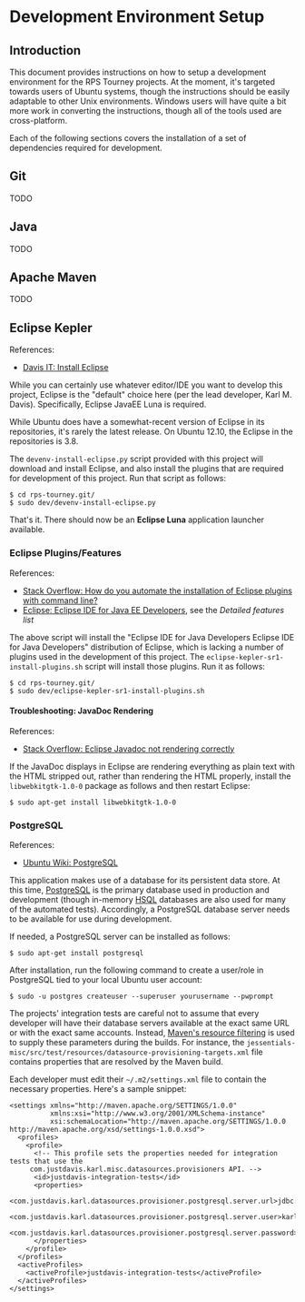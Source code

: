 Development Environment Setup
=============================


## Introduction

This document provides instructions on how to setup a development environment for the RPS Tourney projects. At the moment, it's targeted towards users of Ubuntu systems, though the instructions should be easily adaptable to other Unix environments. Windows users will have quite a bit more work in converting the instructions, though all of the tools used are cross-platform.

Each of the following sections covers the installation of a set of dependencies required for development.


## Git

TODO


## Java

TODO


## Apache Maven

TODO


## Eclipse Kepler

References:

* [Davis IT: Install Eclipse](https://justdavis.com/karl/it/davis/misc/eclipse.html)

While you can certainly use whatever editor/IDE you want to develop this project, Eclipse is the "default" choice here (per the lead developer, Karl M. Davis). Specifically, Eclipse JavaEE Luna is required.

While Ubuntu does have a somewhat-recent version of Eclipse in its repositories, it's rarely the latest release. On Ubuntu 12.10, the Eclipse in the repositories is 3.8.

The `devenv-install-eclipse.py` script provided with this project will download and install Eclipse, and also install the plugins that are required for development of this project. Run that script as follows:

    $ cd rps-tourney.git/
    $ sudo dev/devenv-install-eclipse.py

That's it. There should now be an **Eclipse Luna** application launcher available.


### Eclipse Plugins/Features

References:

* [Stack Overflow: How do you automate the installation of Eclipse plugins with command line?](http://stackoverflow.com/questions/7163970/how-do-you-automate-the-installation-of-eclipse-plugins-with-command-line)
* [Eclipse: Eclipse IDE for Java EE Developers](http://www.eclipse.org/downloads/packages/eclipse-ide-java-ee-developers/keplersr1), see the *Detailed features list*

The above script will install the "Eclipse IDE for Java Developers Eclipse IDE for Java Developers" distribution of Eclipse, which is lacking a number of plugins used in the development of this project. The `eclipse-kepler-sr1-install-plugins.sh` script will install those plugins. Run it as follows:

    $ cd rps-tourney.git/
    $ sudo dev/eclipse-kepler-sr1-install-plugins.sh


#### Troubleshooting: JavaDoc Rendering

References:

* [Stack Overflow: Eclipse Javadoc not rendering correctly](http://stackoverflow.com/questions/14491296/eclipse-javadoc-not-rendering-correctly)

If the JavaDoc displays in Eclipse are rendering everything as plain text with the HTML stripped out, rather than rendering the HTML properly, install the `libwebkitgtk-1.0-0` package as follows and then restart Eclipse:

    $ sudo apt-get install libwebkitgtk-1.0-0


### PostgreSQL

References:

* [Ubuntu Wiki: PostgreSQL](https://help.ubuntu.com/community/PostgreSQL)

This application makes use of a database for its persistent data store. At this time, [PostgreSQL](http://www.postgresql.org/) is the primary database used in production and development (though in-memory [HSQL](http://hsqldb.org/) databases are also used for many of the automated tests). Accordingly, a PostgreSQL database server needs to be available for use during development.

If needed, a PostgreSQL server can be installed as follows:

    $ sudo apt-get install postgresql
    
After installation, run the following command to create a user/role in PostgreSQL tied to your local Ubuntu user account:

    $ sudo -u postgres createuser --superuser yourusername --pwprompt

The projects' integration tests are careful not to assume that every developer will have their database servers available at the exact same URL or with the exact same accounts. Instead, [Maven's resource filtering](http://maven.apache.org/plugins/maven-resources-plugin/examples/filter.html) is used to supply these parameters during the builds. For instance, the `jessentials-misc/src/test/resources/datasource-provisioning-targets.xml` file contains properties that are resolved by the Maven build.

Each developer must edit their `~/.m2/settings.xml` file to contain the necessary properties. Here's a sample snippet:

    <settings xmlns="http://maven.apache.org/SETTINGS/1.0.0" 
              xmlns:xsi="http://www.w3.org/2001/XMLSchema-instance" 
              xsi:schemaLocation="http://maven.apache.org/SETTINGS/1.0.0 http://maven.apache.org/xsd/settings-1.0.0.xsd">
      <profiles>
        <profile>
          <!-- This profile sets the properties needed for integration tests that use the 
         com.justdavis.karl.misc.datasources.provisioners API. -->
          <id>justdavis-integration-tests</id>
          <properties>
            <com.justdavis.karl.datasources.provisioner.postgresql.server.url>jdbc:postgresql:postgres</com.justdavis.karl.datasources.provisioner.postgresql.server.url>
            <com.justdavis.karl.datasources.provisioner.postgresql.server.user>karl</com.justdavis.karl.datasources.provisioner.postgresql.server.user>
            <com.justdavis.karl.datasources.provisioner.postgresql.server.password>secretpw</com.justdavis.karl.datasources.provisioner.postgresql.server.password>
          </properties>
        </profile>
      </profiles>
      <activeProfiles>
        <activeProfile>justdavis-integration-tests</activeProfile>
      </activeProfiles>
    </settings>
